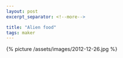 ```yaml
---
layout: post
excerpt_separator: <!--more-->

title: "Alien food"
tags: maker
---
```


{% picture /assets/images/2012-12-26.jpg %}
<!--more-->